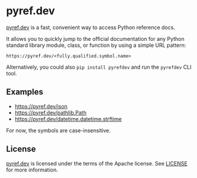 # pyref.dev

[pyref.dev](https://pyref.dev) is a fast, convenient way to access Python reference docs.

It allows you to quickly jump to the official documentation for any Python standard library module, class, or function by using a simple URL pattern:

```
https://pyref.dev/<fully.qualified.symbol.name>
```

Alternatively, you could also `pip install pyrefdev` and run the `pyrefdev` CLI tool.

## Examples

* https://pyref.dev/json
* https://pyref.dev/pathlib.Path
* https://pyref.dev/datetime.datetime.strftime

For now, the symbols are case-insensitive.

## License

[pyref.dev](https://pyref.dev) is licensed under the terms of the Apache license. See [LICENSE](LICENSE) for more information.
